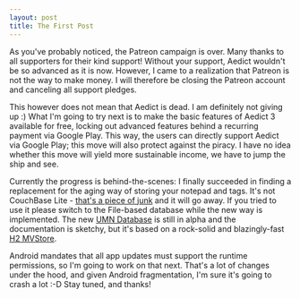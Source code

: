 ```yaml
---
layout: post
title: The First Post
---
```


As you've probably noticed, the Patreon campaign is over. Many thanks to all supporters
for their kind support! Without your support, Aedict wouldn't be so advanced as it is now.
However, I came to a realization that Patreon is not the way to make money.
I will therefore be closing the Patreon account and canceling all support pledges.

This however does not mean that Aedict is dead. I am definitely not giving up :)
What I'm going to try next is to make the basic features of Aedict 3 available for free,
locking out advanced features behind a recurring payment via Google Play.
This way, the users can directly support Aedict via Google Play; this move will
also protect against the piracy. I have no idea whether this move will yield
more sustainable income, we have to jump the ship and see.

Currently the progress is behind-the-scenes: I finally succeeded in finding a
replacement for the aging way of storing your notepad and tags. It's not CouchBase Lite -
[that's a piece of junk](http://mavi.logdown.com/posts/7425397) and it will go away.
If you tried to use it please switch to the File-based database while the new way
is implemented. The new [UMN Database](https://gitlab.com/mvysny/umn) is still in alpha and the documentation is sketchy,
but it's based on a rock-solid and blazingly-fast [H2 MVStore](http://www.h2database.com/html/mvstore.html).

Android mandates that all app updates must support the runtime permissions,
so I'm going to work on that next. That's a lot of changes under the hood,
and given Android fragmentation, I'm sure it's going to crash a lot :-D
Stay tuned, and thanks!
